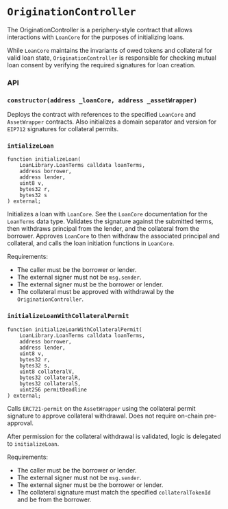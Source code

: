 # `OriginationController`

The OriginationController is a periphery-style contract that allows interactions
with `LoanCore` for the purposes of initializing loans.

While `LoanCore` maintains the invariants of owed tokens and collateral for
valid loan state, `OriginationController` is responsible for checking mutual
loan consent by verifying the required signatures for loan creation.

### API

### `constructor(address _loanCore, address _assetWrapper)`

Deploys the contract with references to the specified `LoanCore` and `AssetWrapper`
contracts. Also initializes a domain separator and version for `EIP712` signatures
for collateral permits.

### `intializeLoan`

```
function initializeLoan(
    LoanLibrary.LoanTerms calldata loanTerms,
    address borrower,
    address lender,
    uint8 v,
    bytes32 r,
    bytes32 s
) external;
```

Initializes a loan with `LoanCore`. See the `LoanCore` documentation for the `LoanTerms`
data type. Validates the signature against the submitted terms, then withdraws principal
from the lender, and the collateral from the borrower. Approves `LoanCore` to then
withdraw the associated principal and collateral, and calls the loan initiation functions
in `LoanCore`.

Requirements:

- The caller must be the borrower or lender.
- The external signer must not be `msg.sender`.
- The external signer must be the borrower or lender.
- The collateral must be approved with withdrawal by the `OriginationController`.

### `initializeLoanWithCollateralPermit`

```
function initializeLoanWithCollateralPermit(
    LoanLibrary.LoanTerms calldata loanTerms,
    address borrower,
    address lender,
    uint8 v,
    bytes32 r,
    bytes32 s,
    uint8 collateralV,
    bytes32 collateralR,
    bytes32 collateralS,
    uint256 permitDeadline
) external;
```

Calls `ERC721-permit` on the `AssetWrapper` using the collateral permit signature
to approve collateral withdrawal. Does not require on-chain pre-approval.

After permission for the collateral withdrawal is validated, logic is delegated
to `initializeLoan`.

Requirements:

- The caller must be the borrower or lender.
- The external signer must not be `msg.sender`.
- The external signer must be the borrower or lender.
- The collateral signature must match the specified `collateralTokenId` and be from the borrower.
